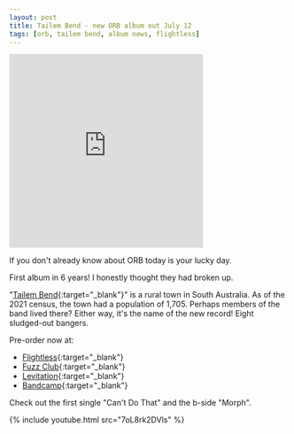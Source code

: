 ```yaml
---
layout: post
title: Tailem Bend - new ORB album out July 12
tags: [orb, tailem bend, album news, flightless]
---
```

<iframe loading="lazy" style="border: 0; width: 350px; height: 350px;" src="https://bandcamp.com/EmbeddedPlayer/album=1147828000/size=large/bgcol=ffffff/linkcol=0687f5/minimal=true/transparent=true/"></iframe>

If you don't already know about ORB today is your lucky day.

First album in 6 years! I honestly thought they had broken up.

"[Tailem Bend](https://en.wikipedia.org/wiki/Tailem_Bend,_South_Australia){:target="_blank"}" is a rural town in South Australia. As of the 2021 census, the town had a population of 1,705. Perhaps members of the band lived there? Either way, it's the name of the new record! Eight sludged-out bangers.

Pre-order now at:
 - [Flightless](https://flightlessrecords.com/product/o-r-b-tailem-bend-12-vinyl-dead-swan-edition){:target="_blank"}
 - [Fuzz Club](https://fuzzclub.com/products/orb-tailem-bend){:target="_blank"}
 - [Levitation](https://levitation.fm/products/orb-tailem-bend-levitation-edition){:target="_blank"}
 - [Bandcamp](https://orband.bandcamp.com/album/tailem-bend){:target="_blank"}


 Check out the first single "Can't Do That" and the b-side "Morph".

 {% include youtube.html src="7oL8rk2DVls" %}
